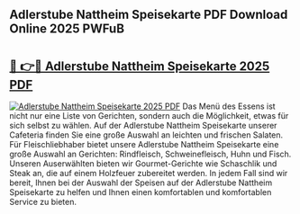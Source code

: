 ## Adlerstube Nattheim Speisekarte PDF Download Online 2025 PWFuB

# <h2><a href="http://gcafz1.nevu.top/?p=Adlerstube+Nattheim+Speisekarte">🔗 👉🔴 Adlerstube Nattheim Speisekarte 2025 PDF</a></h2>

[![Adlerstube Nattheim Speisekarte 2025 PDF](https://i.imgur.com/dBaPXMq.png)](http://gcafz1.nevu.top/?p=Adlerstube+Nattheim+Speisekarte)
Das Menü des Essens ist nicht nur eine Liste von Gerichten, sondern auch die Möglichkeit, etwas für sich selbst zu wählen. Auf der Adlerstube Nattheim Speisekarte unserer Cafeteria finden Sie eine große Auswahl an leichten und frischen Salaten. Für Fleischliebhaber bietet unsere Adlerstube Nattheim Speisekarte eine große Auswahl an Gerichten: Rindfleisch, Schweinefleisch, Huhn und Fisch. Unseren Auserwählten bieten wir Gourmet-Gerichte wie Schaschlik und Steak an, die auf einem Holzfeuer zubereitet werden. In jedem Fall sind wir bereit, Ihnen bei der Auswahl der Speisen auf der Adlerstube Nattheim Speisekarte zu helfen und Ihnen einen komfortablen und komfortablen Service zu bieten.
